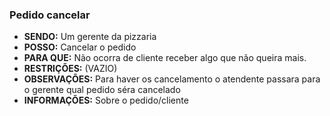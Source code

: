 ### Pedido cancelar

- **SENDO:** Um gerente da pizzaria
- **POSSO:** Cancelar o pedido
- **PARA QUE:** Não ocorra de cliente receber algo que não queira mais.
- **RESTRIÇÕES:** (VAZIO)
- **OBSERVAÇÕES:** Para haver os cancelamento o atendente passara para o gerente qual pedido séra cancelado
- **INFORMAÇÕES:** Sobre o pedido/cliente
